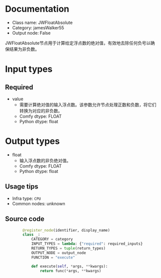 
# Documentation
- Class name: JWFloatAbsolute
- Category: jamesWalker55
- Output node: False

JWFloatAbsolute节点用于计算给定浮点数的绝对值，有效地去除任何负号以确保结果为非负数。

# Input types
## Required
- value
    - 需要计算绝对值的输入浮点数。该参数允许节点处理正数和负数，将它们转换为对应的非负数。
    - Comfy dtype: FLOAT
    - Python dtype: float

# Output types
- float
    - 输入浮点数的非负绝对值。
    - Comfy dtype: FLOAT
    - Python dtype: float


## Usage tips
- Infra type: `CPU`
- Common nodes: unknown


## Source code
```python
        @register_node(identifier, display_name)
        class _:
            CATEGORY = category
            INPUT_TYPES = lambda: {"required": required_inputs}
            RETURN_TYPES = tuple(return_types)
            OUTPUT_NODE = output_node
            FUNCTION = "execute"

            def execute(self, *args, **kwargs):
                return func(*args, **kwargs)

```

